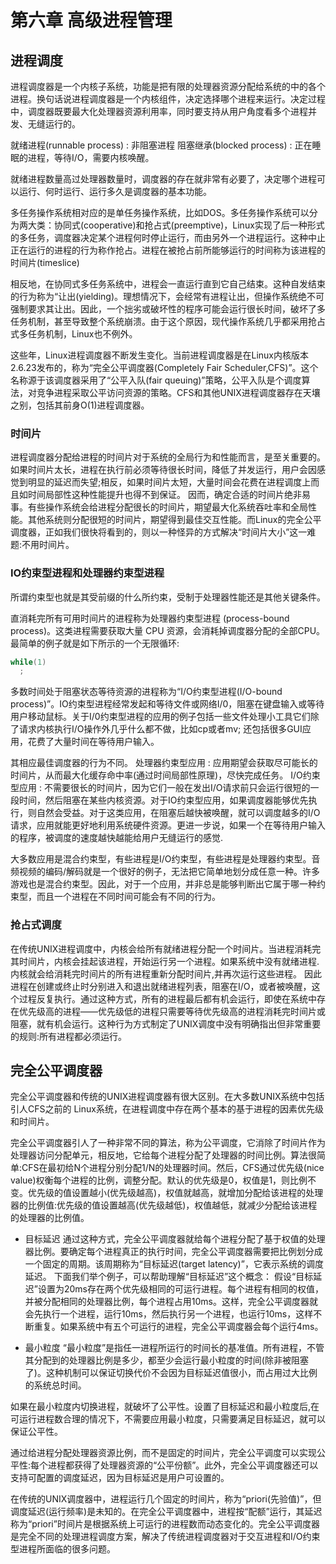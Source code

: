 # 第六章 高级进程管理

## 进程调度

进程调度器是一个内核子系统，功能是把有限的处理器资源分配给系统的中的各个进程。换句话说进程调度器是一个内核组件，决定选择哪个进程来运行。决定过程中，调度器既要最大化处理器资源利用率，同时要支持从用户角度看多个进程并发、无缝运行的。

就绪进程(runnable process) : 非阻塞进程
阻塞继承(blocked process)  : 正在睡眠的进程，等待I/O，需要内核唤醒。

就绪进程数量高过处理器数量时，调度器的存在就非常有必要了，决定哪个进程可以运行、何时运行、运行多久是调度器的基本功能。

多任务操作系统相对应的是单任务操作系统，比如DOS。多任务操作系统可以分为两大类：协同式(cooperative)和抢占式(preemptive)，Linux实现了后一种形式的多任务，调度器决定某个进程何时停止运行，而由另外一个进程运行。这种中止正在运行的进程的行为称作抢占。进程在被抢占前所能够运行的时间称为该进程的时间片(timeslice)

相反地，在协同式多任务系统中，进程会一直运行直到它自己结束。这种自发结束的行为称为“让出(yielding)。理想情况下，会经常有进程让出，但操作系统绝不可强制要求其让出。因此，一个拙劣或破坏性的程序可能会运行很长时间，破坏了多任务机制，甚至导致整个系统崩溃。由于这个原因，现代操作系统几乎都采用抢占式多任务机制，Linux也不例外。

这些年，Linux进程调度器不断发生变化。当前进程调度器是在Linux内核版本2.6.23发布的，称为“完全公平调度器(Completely Fair Scheduler,CFS)”。这个名称源于该调度器采用了“公平入队(fair queuing)”策略，公平入队是个调度算法，对竞争进程采取公平访问资源的策略。CFS和其他UNIX进程调度器存在天壤之别，包括其前身O(1)进程调度器。

### 时间片

进程调度器分配给进程的时间片对于系统的全局行为和性能而言，是至关重要的。如果时间片太长，进程在执行前必须等待很长时间，降低了并发运行，用户会因感觉到明显的延迟而失望;相反，如果时间片太短，大量时间会花费在进程调度上而且如时间局部性这种性能提升也得不到保证。
因而，确定合适的时间片绝非易事。有些操作系统会给进程分配很长的时间片，期望最大化系统吞吐率和全局性能。其他系统则分配很短的时间片，期望得到最佳交互性能。而Linux的完全公平调度器，正如我们很快将看到的，则以一种怪异的方式解决“时间片大小”这一难题:不用时间片。

### IO约束型进程和处理器约束型进程

所谓约束型也就是其受前缀的什么所约束，受制于处理器性能还是其他关键条件。

直消耗完所有可用时间片的进程称为处理器约束型进程 (process-bound process)。这类进程需要获取大量 CPU 资源，会消耗掉调度器分配的全部CPU。最简单的例子就是如下所示的一个无限循环:

```c
while(1)
  ;
```

多数时间处于阻塞状态等待资源的进程称为“I/O约束型进程(I/O-bound process)”。IO约束型进程经常发起和等待文件或网络I/0，阻塞在键盘输入或等待用户移动鼠标。关于I/0约束型进程的应用的例子包括一些文件处理小工具它们除了请求内核执行I/O操作外几乎什么都不做，比如cp或者mv;
还包括很多GUI应用，花费了大量时间在等待用户输入。

其相应最佳调度器的行为不同。
处理器约束型应用  : 应用期望会获取尽可能长的时间片，从而最大化缓存命中率(通过时间局部性原理)，尽快完成任务。
I/O约束型应用    : 不需要很长的时间片，因为它们一般在发出I/O请求前只会运行很短的一段时间，然后阻塞在某些内核资源。对于IO约束型应用，如果调度器能够优先执行，则自然会受益。对于这类应用，在阻塞后越快被唤醒，就可以调度越多的I/O请求，应用就能更好地利用系统硬件资源。更进一步说，如果一个在等待用户输入的程序，被调度的速度越快越能给用户无缝运行的感觉.

大多数应用是混合约束型，有些进程是I/O约束型，有些进程是处理器约束型。音频视频的编码/解码就是一个很好的例子，无法把它简单地划分成任意一种。许多游戏也是混合约束型。因此，对于一个应用，并非总是能够判断出它属于哪一种约束型，而且一个进程在不同时间可能会有不同的行为。

### 抢占式调度

在传统UNIX进程调度中，内核会给所有就绪进程分配一个时间片。当进程消耗完其时间片，内核会挂起该进程，开始运行另一个进程。如果系统中没有就绪进程.内核就会给消耗完时间片的所有进程重新分配时间片,并再次运行这些进程。
因此进程在创建或终止时分别进入和退出就绪进程列表，阻塞在I/O，或者被唤醒，这个过程反复执行。通过这种方式，所有的进程最后都有机会运行，即使在系统中存在优先级高的进程——优先级低的进程只需要等待优先级高的进程消耗完时间片或阻塞，就有机会运行。这种行为方式制定了UNIX调度中没有明确指出但非常重要的规则:所有进程都必须运行。

## 完全公平调度器

完全公平调度器和传统的UNIX进程调度器有很大区别。在大多数UNIX系统中包括引人CFS之前的 Linux系统，在进程调度中存在两个基本的基于进程的因素优先级和时间片。

完全公平调度器引人了一种非常不同的算法，称为公平调度，它消除了时间片作为处理器访问分配单元，相反地，它给每个进程分配了处理器的时间比例。算法很简单:CFS在最初给N个进程分别分配1/N的处理器时间。然后，CFS通过优先级(nice value)权衡每个进程的比例，调整分配。默认的优先级是0，权值是1，则比例不变。优先级的值设置越小(优先级越高)，权值就越高，就增加分配给该进程的处理器的比例值:优先级的值设置越高(优先级越低)，权值越低，就减少分配给该进程的处理器的比例值。

* 目标延迟
通过这种方式，完全公平调度器就给每个进程分配了基于权值的处理器比例。要确定每个进程真正的执行时间，完全公平调度器需要把比例划分成一个固定的周期。该周期称为“目标延迟(target latency)”，它表示系统的调度延迟。
下面我们举个例子，可以帮助理解“目标延迟”这个概念：
假设“目标延迟”设置为20ms存在两个优先级相同的可运行进程。每个进程有相同的权值，并被分配相同的处理器比例，每个进程占用10ms。这样，完全公平调度器就会先执行一个进程，运行10ms，然后执行另一个进程，也运行10ms，这样不断重复。如果系统中有五个可运行的进程，完全公平调度器会每个运行4ms。

* 最小粒度
“最小粒度”是指任一进程所运行的时间长的基准值。所有进程，不管其分配到的处理器比例是多少，都至少会运行最小粒度的时间(除非被阻塞了)。这种机制可以保证切换代价不会因为目标延迟值很小，而占用过大比例的系统总时间。

如果在最小粒度内切换进程，就破坏了公平性。设置了目标延迟和最小粒度后,在可运行进程数合理的情况下，不需要应用最小粒度，只需要满足目标延迟，就可以保证公平性。

通过给进程分配处理器资源比例，而不是固定的时间片，完全公平调度可以实现公平性:每个进程都获得了处理器资源的“公平份额”。此外，完全公平调度器还可以支持可配置的调度延迟，因为目标延迟是用户可设置的。

在传统的UNIX调度器中，进程运行几个固定的时间片，称为“priori(先验值)”，但调度延迟(运行频率)是未知的。在完全公平调度器中，进程按“配额”运行，其延迟称为“priori”时间片是根据系统上可运行的进程数而动态变化的。完全公平调度器是完全不同的处理进程调度方案，解决了传统进程调度器对于交互进程和I/O约束型进程所面临的很多问题。

